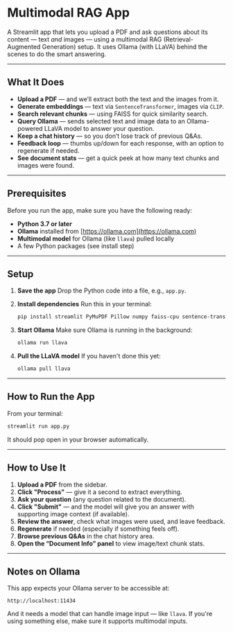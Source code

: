 # Multimodal RAG App

A Streamlit app that lets you upload a PDF and ask questions about its content — text *and* images — using a multimodal RAG (Retrieval-Augmented Generation) setup. It uses Ollama (with LLaVA) behind the scenes to do the smart answering.

---

## What It Does

* **Upload a PDF** — and we’ll extract both the text and the images from it.
* **Generate embeddings** — text via `SentenceTransformer`, images via `CLIP`.
* **Search relevant chunks** — using FAISS for quick similarity search.
* **Query Ollama** — sends selected text and image data to an Ollama-powered LLaVA model to answer your question.
* **Keep a chat history** — so you don’t lose track of previous Q\&As.
* **Feedback loop** — thumbs up/down for each response, with an option to regenerate if needed.
* **See document stats** — get a quick peek at how many text chunks and images were found.

---

## Prerequisites

Before you run the app, make sure you have the following ready:

* **Python 3.7 or later**
* **Ollama** installed from [https://ollama.com](https://ollama.com)
* **Multimodal model** for Ollama (like `llava`) pulled locally
* A few Python packages (see install step)

---

## Setup

1. **Save the app**
   Drop the Python code into a file, e.g., `app.py`.

2. **Install dependencies**
   Run this in your terminal:

   ```bash
   pip install streamlit PyMuPDF Pillow numpy faiss-cpu sentence-transformers transformers requests torch
   ```
   
3. **Start Ollama**
   Make sure Ollama is running in the background:

   ```bash
   ollama run llava
   ```

4. **Pull the LLaVA model**
   If you haven't done this yet:

   ```bash
   ollama pull llava
   ```

---

## How to Run the App

From your terminal:

```bash
streamlit run app.py
```

It should pop open in your browser automatically.

---

## How to Use It

1. **Upload a PDF** from the sidebar.
2. **Click "Process"** — give it a second to extract everything.
3. **Ask your question** (any question related to the document).
4. **Click "Submit"** — and the model will give you an answer with supporting image context (if available).
5. **Review the answer**, check what images were used, and leave feedback.
6. **Regenerate** if needed (especially if something feels off).
7. **Browse previous Q\&As** in the chat history area.
8. **Open the “Document Info” panel** to view image/text chunk stats.

---

## Notes on Ollama

This app expects your Ollama server to be accessible at:

```
http://localhost:11434
```

And it needs a model that can handle image input — like `llava`. If you're using something else, make sure it supports multimodal inputs.

